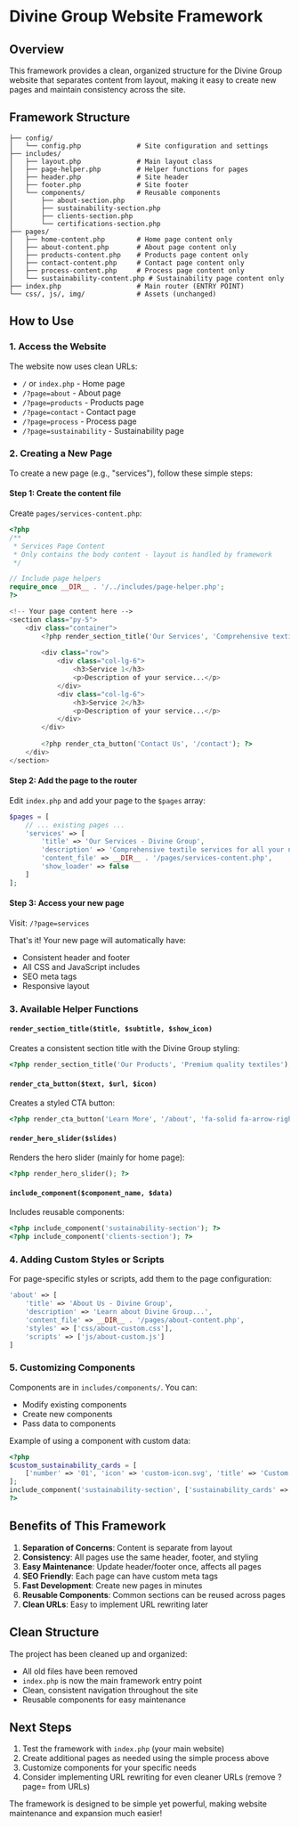 # Divine Group Website Framework

## Overview
This framework provides a clean, organized structure for the Divine Group website that separates content from layout, making it easy to create new pages and maintain consistency across the site.

## Framework Structure

```
├── config/
│   └── config.php              # Site configuration and settings
├── includes/
│   ├── layout.php              # Main layout class
│   ├── page-helper.php         # Helper functions for pages
│   ├── header.php              # Site header
│   ├── footer.php              # Site footer
│   └── components/             # Reusable components
│       ├── about-section.php
│       ├── sustainability-section.php
│       ├── clients-section.php
│       └── certifications-section.php
├── pages/
│   ├── home-content.php        # Home page content only
│   ├── about-content.php       # About page content only
│   ├── products-content.php    # Products page content only
│   ├── contact-content.php     # Contact page content only
│   ├── process-content.php     # Process page content only
│   └── sustainability-content.php # Sustainability page content only
├── index.php                   # Main router (ENTRY POINT)
└── css/, js/, img/             # Assets (unchanged)
```

## How to Use

### 1. Access the Website
The website now uses clean URLs:
- `/` or `index.php` - Home page
- `/?page=about` - About page
- `/?page=products` - Products page
- `/?page=contact` - Contact page
- `/?page=process` - Process page
- `/?page=sustainability` - Sustainability page

### 2. Creating a New Page

To create a new page (e.g., "services"), follow these simple steps:

#### Step 1: Create the content file
Create `pages/services-content.php`:

```php
<?php
/**
 * Services Page Content
 * Only contains the body content - layout is handled by framework
 */

// Include page helpers
require_once __DIR__ . '/../includes/page-helper.php';
?>

<!-- Your page content here -->
<section class="py-5">
    <div class="container">
        <?php render_section_title('Our Services', 'Comprehensive textile solutions'); ?>
        
        <div class="row">
            <div class="col-lg-6">
                <h3>Service 1</h3>
                <p>Description of your service...</p>
            </div>
            <div class="col-lg-6">
                <h3>Service 2</h3>
                <p>Description of your service...</p>
            </div>
        </div>
        
        <?php render_cta_button('Contact Us', '/contact'); ?>
    </div>
</section>
```

#### Step 2: Add the page to the router
Edit `index.php` and add your page to the `$pages` array:

```php
$pages = [
    // ... existing pages ...
    'services' => [
        'title' => 'Our Services - Divine Group',
        'description' => 'Comprehensive textile services for all your needs.',
        'content_file' => __DIR__ . '/pages/services-content.php',
        'show_loader' => false
    ]
];
```

#### Step 3: Access your new page
Visit: `/?page=services`

That's it! Your new page will automatically have:
- Consistent header and footer
- All CSS and JavaScript includes
- SEO meta tags
- Responsive layout

### 3. Available Helper Functions

#### `render_section_title($title, $subtitle, $show_icon)`
Creates a consistent section title with the Divine Group styling:
```php
<?php render_section_title('Our Products', 'Premium quality textiles'); ?>
```

#### `render_cta_button($text, $url, $icon)`
Creates a styled CTA button:
```php
<?php render_cta_button('Learn More', '/about', 'fa-solid fa-arrow-right'); ?>
```

#### `render_hero_slider($slides)`
Renders the hero slider (mainly for home page):
```php
<?php render_hero_slider(); ?>
```

#### `include_component($component_name, $data)`
Includes reusable components:
```php
<?php include_component('sustainability-section'); ?>
<?php include_component('clients-section'); ?>
```

### 4. Adding Custom Styles or Scripts

For page-specific styles or scripts, add them to the page configuration:

```php
'about' => [
    'title' => 'About Us - Divine Group',
    'description' => 'Learn about Divine Group...',
    'content_file' => __DIR__ . '/pages/about-content.php',
    'styles' => ['css/about-custom.css'],
    'scripts' => ['js/about-custom.js']
]
```

### 5. Customizing Components

Components are in `includes/components/`. You can:
- Modify existing components
- Create new components
- Pass data to components

Example of using a component with custom data:
```php
<?php 
$custom_sustainability_cards = [
    ['number' => '01', 'icon' => 'custom-icon.svg', 'title' => 'Custom Title', 'description' => 'Custom description']
];
include_component('sustainability-section', ['sustainability_cards' => $custom_sustainability_cards]); 
?>
```

## Benefits of This Framework

1. **Separation of Concerns**: Content is separate from layout
2. **Consistency**: All pages use the same header, footer, and styling
3. **Easy Maintenance**: Update header/footer once, affects all pages
4. **SEO Friendly**: Each page can have custom meta tags
5. **Fast Development**: Create new pages in minutes
6. **Reusable Components**: Common sections can be reused across pages
7. **Clean URLs**: Easy to implement URL rewriting later

## Clean Structure

The project has been cleaned up and organized:
- All old files have been removed
- `index.php` is now the main framework entry point
- Clean, consistent navigation throughout the site
- Reusable components for easy maintenance

## Next Steps

1. Test the framework with `index.php` (your main website)
2. Create additional pages as needed using the simple process above
3. Customize components for your specific needs
4. Consider implementing URL rewriting for even cleaner URLs (remove ?page= from URLs)

The framework is designed to be simple yet powerful, making website maintenance and expansion much easier!
